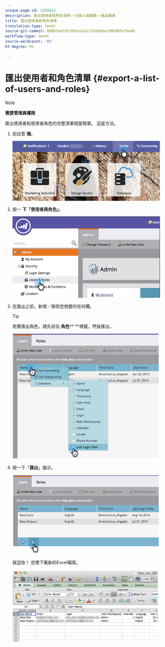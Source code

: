 ```yaml
---
unique-page-id: 2359912
description: 匯出使用者和角色清單——行銷人員檔案——產品檔案
title: 匯出使用者和角色清單
translation-type: tm+mt
source-git-commit: 00887ea53e395bea3a11fd28e0ac98b085ef6ed8
workflow-type: tm+mt
source-wordcount: '85'
ht-degree: 0%

---
```



# 匯出使用者和角色清單 {#export-a-list-of-users-and-roles}

>[!NOTE]
>
>**需要管理員權限**

匯出使用者和使用者角色的完整清單相當簡單。 這是方法。

1. 前往管 **理**。

   ![](assets/adminhand.png)

1. 按一 **下「使用者與角色」**。

   ![](assets/image2014-9-10-9-3a25-3a27.png)

1. 在匯出之前，新增／移除您想要的任何欄。

   >[!TIP]
   >
   >若要匯出角色，請先前往 **角色**** **標籤，然後匯出。

   ![](assets/image2014-9-10-9-3a25-3a49.png)

1. 按一下「**匯出**」圖示。

   ![](assets/image2014-9-10-9-3a26-3a3.png)

   就這些！ 您應下載新的Excel檔案。

   ![](assets/image2014-9-10-9-3a26-3a17.png)

